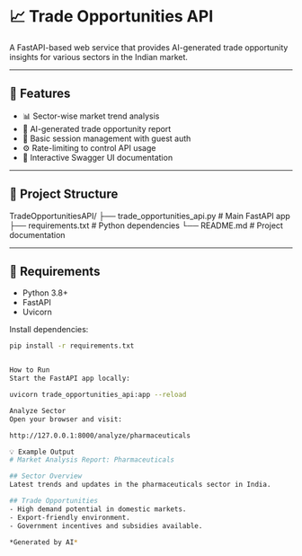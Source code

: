 # 📈 Trade Opportunities API

A FastAPI-based web service that provides AI-generated trade opportunity insights for various sectors in the Indian market.

---

## 🚀 Features

- 📊 Sector-wise market trend analysis
- 🤖 AI-generated trade opportunity report
- 🔐 Basic session management with guest auth
- ⚙️ Rate-limiting to control API usage
- 🧪 Interactive Swagger UI documentation

---

## 📁 Project Structure

TradeOpportunitiesAPI/
├── trade_opportunities_api.py # Main FastAPI app
├── requirements.txt # Python dependencies
└── README.md # Project documentation


---

## 🧰 Requirements

- Python 3.8+
- FastAPI
- Uvicorn

Install dependencies:
```bash
pip install -r requirements.txt


How to Run
Start the FastAPI app locally:

uvicorn trade_opportunities_api:app --reload

Analyze Sector
Open your browser and visit:

http://127.0.0.1:8000/analyze/pharmaceuticals

💡 Example Output
# Market Analysis Report: Pharmaceuticals

## Sector Overview
Latest trends and updates in the pharmaceuticals sector in India.

## Trade Opportunities
- High demand potential in domestic markets.
- Export-friendly environment.
- Government incentives and subsidies available.

*Generated by AI*





